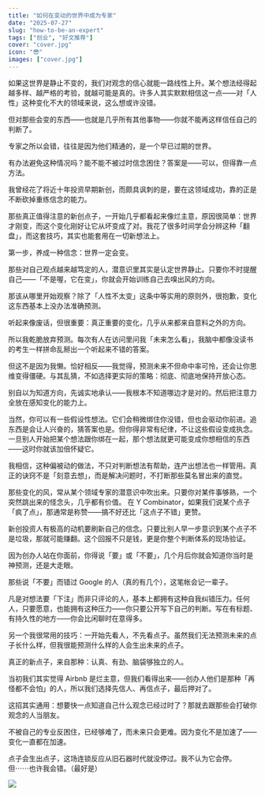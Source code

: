 ```yaml
---
title: "如何在变动的世界中成为专家"
date: "2025-07-27"
slug: "how-to-be-an-expert"
tags: ["创业", "好文推荐"]
cover: "cover.jpg"
icon: "😎"
images: ["cover.jpg"]
---
```

如果这世界是静止不变的，我们对观念的信心就能一路线性上升。某个想法经得起越多样、越严格的考验，就越可能是真的。许多人其实默默相信这一点——对「人性」这种变化不大的领域来说，这么想或许没错。



但对那些会变的东西——也就是几乎所有其他事物——你就不能再这样信任自己的判断了。



专家之所以会错，往往是因为他们精通的，是一个早已过期的世界。



有办法避免这种情况吗？能不能不被过时信念困住？答案是——可以，但得靠一点方法。



我曾经花了将近十年投资早期新创，而颇具讽刺的是，要在这领域成功，靠的正是不断砍掉重练信念的能力。



那些真正值得注意的新创点子，一开始几乎都看起来像烂主意，原因很简单：世界才刚变，而这个变化刚好让它从坏变成了对。我花了很多时间学会分辨这种「翻盘」，而这套技巧，其实也能套用在一切新想法上。



第一步，养成一种信念：世界一定会变。



那些对自己观点越来越笃定的人，潜意识里其实是认定世界静止。只要你不时提醒自己——「不是喔，它在变」，你就会开始训练自己去嗅出风的方向。



那该从哪里开始观察？除了「人性不太变」这条中等实用的原则外，很抱歉，变化这东西基本上没办法准确预测。



听起来像废话，但很重要：真正重要的变化，几乎从来都来自意料之外的方向。



所以我乾脆放弃预测。每次有人在访问里问我「未来怎么看」，我脑中都像没读书的考生一样拼命乱掰出一个听起来不错的答案。



但这不是因为我懒。恰好相反——我觉得，预测未来不但命中率可怜，还会让你思维变得僵硬。与其乱猜，不如选择更实际的策略：彻底、彻底地保持开放心态。



别自以为知道方向，先诚实地承认——我根本不知道哪边才是对的。然后把注意力全放在感知变化的能力上。



当然，你可以有一些假设性想法。它们会稍微绑住你没错，但也会驱动你前进。追东西是会让人兴奋的，猜答案也是。但你得非常有纪律，不让这些假设变成执念。
一旦别人开始把某个想法跟你绑在一起，那个想法就更可能变成你想相信的东西——这时你就该加倍怀疑它。



我相信，这种偏被动的做法，不只对判断想法有帮助，连产出想法也一样管用。真正的诀窍不是「刻意去想」，而是解决问题时，不打断那些莫名冒出来的直觉。



那些变化的风，常从某个领域专家的潜意识中吹出来。只要你对某件事够熟，一个突然跳出来的怪念头，几乎都有价值。
在 Y Combinator，如果我们说某个点子「疯了点」，那通常是称赞——搞不好还比「这点子不错」更赞。



新创投资人有极高的动机要刷新自己的信念。只要比别人早一步意识到某个点子不是垃圾，那就可能赚翻。这个回报不只是钱，更是你整个判断体系的现场验证。



因为创办人站在你面前，你得说「要」或「不要」，几个月后你就会知道你当时是神预测，还是大走眼。



那些说「不要」而错过 Google 的人（真的有几个），这笔帐会记一辈子。



凡是对想法要「下注」而非只评论的人，基本上都拥有这种自我纠错压力。任何人，只要愿意，也能拥有这种压力——你只要公开写下自己的判断。写在有标题、有持久性的地方——你会比闲聊时在意得多。



另一个我很常用的技巧：一开始先看人，不先看点子。虽然我们无法预测未来的点子长什么样，但我很能预测什么样的人会生出未来的点子。



真正的新点子，来自那种：认真、有劲、脑袋够独立的人。



当初我们其实觉得 Airbnb 是烂主意，但我们看得出来——创办人他们是那种「再怪都不会怕」的人，所以我们选择先信人、再信点子，最后押对了。



这招其实通用：想要快一点知道自己什么观念已经过时了？那就去跟那些会打破你观念的人当朋友。



不被自己的专业反困住，已经够难了，而未来只会更难。因为变化不是加速了——变化一直都在加速。



点子会生出点子，这场连锁反应从旧石器时代就没停过。我不认为它会停。
但⋯⋯也许我会错。（最好是）




![](https://prod-files-secure.s3.us-west-2.amazonaws.com/112d0858-5090-4d34-a606-b75eb8d65fd2/46476355-9cf3-4e99-9b7a-3531bc426380/1000202064.png?X-Amz-Algorithm=AWS4-HMAC-SHA256&X-Amz-Content-Sha256=UNSIGNED-PAYLOAD&X-Amz-Credential=ASIAZI2LB466QIHGV56Y%2F20250920%2Fus-west-2%2Fs3%2Faws4_request&X-Amz-Date=20250920T204245Z&X-Amz-Expires=3600&X-Amz-Security-Token=IQoJb3JpZ2luX2VjEHwaCXVzLXdlc3QtMiJHMEUCIQCrTJs7oVcSxczv7ZTx%2FsyaSCJRMblC0i009M1B6lNAGwIgAt5zLpxjwgpJ%2BY%2FqK4209sFnSbTexUsRGXIPvSfhpKYqiAQI9f%2F%2F%2F%2F%2F%2F%2F%2F%2F%2FARAAGgw2Mzc0MjMxODM4MDUiDO%2BYiDquUSiPucbRoCrcA3EtrCKFfLP%2Fk2UDkpNdI7CFoYZU65MI1g24tBKc3YE8nTZn91%2FV07xA7iFbHTM222hxy9R%2BndKhoedW2wsRkorhssjvSG%2FuyPDlGLzVz8H5it9ZcBHGKm6sjQZLbqUP1bXF9Mh3fGV%2BgSJtb%2FqarCPImXeu3JQxcOpl4XFO24jdEK3W%2BVje0dSsCb9OdgLauwAwG1l2b7xYQA8kwQjpnp%2FJHkQZzRbX0d3V%2BXmA9m83%2BhFIfVRaE54RGrkZD1CTcynuYBuzKdoRqeqeZxGr%2BrKju0JA0XkMpGxtMtWji7yUXtkBGU110hwrJeeTx38w3479K4vAQ7WIUUeHvthXPg52p0Q0CaOzaN38Nl8oBTNa2mHbMf4P2Vf5Uw1K%2Fi6XtpzoGuctAqtUkjitY1WQ5%2BF1ODPQ4xiH%2BCH4H9hiumt7bjU1XCV1hdUfOr3Xj%2BNYkUjMhbXeuhboYTPRoUVyInLdwUhMgTNDFvlvWzA6kYOvSaGSyWInDPZusUJVdnfSdoYuDWiCgKXea4ptHFUcqflvw%2F9spSfug6wI2bStrYlYZctel3vg1PlY6KmwDk6aRKi82nRwiJ0%2Fii2%2F4pHCpRYQPMGtOpntMXg9OOwbQJnuudEz3h%2FIwWpBF170MJSUvMYGOqUBHqJmBjIEPBMuKTlQu4kkHN%2BIb7eJdKxCUVDW1BguPmGcvsNwYB%2FiwSax2TXZSgit4q87IgUp4sHCZfZoHEJC4POhj%2FDKyBMakF8pYJc87Kgw4emW4wMTbIRFK5jEnregoyVsygOmm%2Bj41bYJBCl6LcUfjiZ2CpIT2CPCjwe2T1Icw5yZr45TqFGogHB%2FRxIIYeprzvfUk6Ah5VYFEcN9qp42hAYD&X-Amz-Signature=8779feb3977faebe38a9acfa340ef4ea6a67deff572076688527255c83d8d5c7&X-Amz-SignedHeaders=host&x-amz-checksum-mode=ENABLED&x-id=GetObject)


